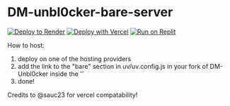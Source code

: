 # DM-unbl0cker-bare-server

[![Deploy to Render](https://render.com/images/deploy-to-render-button.svg)](https://dashboard.render.com/blueprint/new?repo=https%3A%2F%2Fgithub.com%2Fdragon731012%2Fdm-unbl0cker-bare-server)
[![Deploy with Vercel](https://binbashbanana.github.io/deploy-buttons/buttons/remade/vercel.svg)](https://vercel.com/new/clone?repositoryurl=https://github.com/dragon731012/DM-unbl0cker-bare-server)
[![Run on Replit](https://binbashbanana.github.io/deploy-buttons/buttons/remade/replit.svg)](https://replit.com/github/dragon731012/DM-unbl0cker-bare-server)

How to host:

1. deploy on one of the hosting providers
2. add the link to the "bare" section in uv/uv.config.js in your fork of DM-Unbl0cker inside the ''
3. done!

Credits to @sauc23 for vercel compatability!
